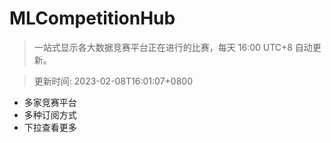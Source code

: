 # MLCompetitionHub

> 一站式显示各大数据竞赛平台正在进行的比赛，每天 16:00 UTC+8 自动更新。
  
> 更新时间: 2023-02-08T16:01:07+0800 

* 多家竞赛平台
* 多种订阅方式
* 下拉查看更多